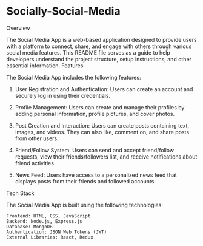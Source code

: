 # Socially-Social-Media

Overview

The Social Media App is a web-based application designed to provide users with a platform to connect, share, and engage with others through various social media features. This README file serves as a guide to help developers understand the project structure, setup instructions, and other essential information.
Features

The Social Media App includes the following features:

   1. User Registration and Authentication: Users can create an account and securely log in using their credentials.

   2. Profile Management: Users can create and manage their profiles by adding personal information, profile pictures, and cover photos.

   3. Post Creation and Interaction: Users can create posts containing text, images, and videos. They can also like, comment on, and share posts from other users.

   4. Friend/Follow System: Users can send and accept friend/follow requests, view their friends/followers list, and receive notifications about friend activities.

   5. News Feed: Users have access to a personalized news feed that displays posts from their friends and followed accounts.

    

Tech Stack

The Social Media App is built using the following technologies:

    Frontend: HTML, CSS, JavaScript
    Backend: Node.js, Express.js
    Database: MongoDB
    Authentication: JSON Web Tokens (JWT)
    External Libraries: React, Redux

    
